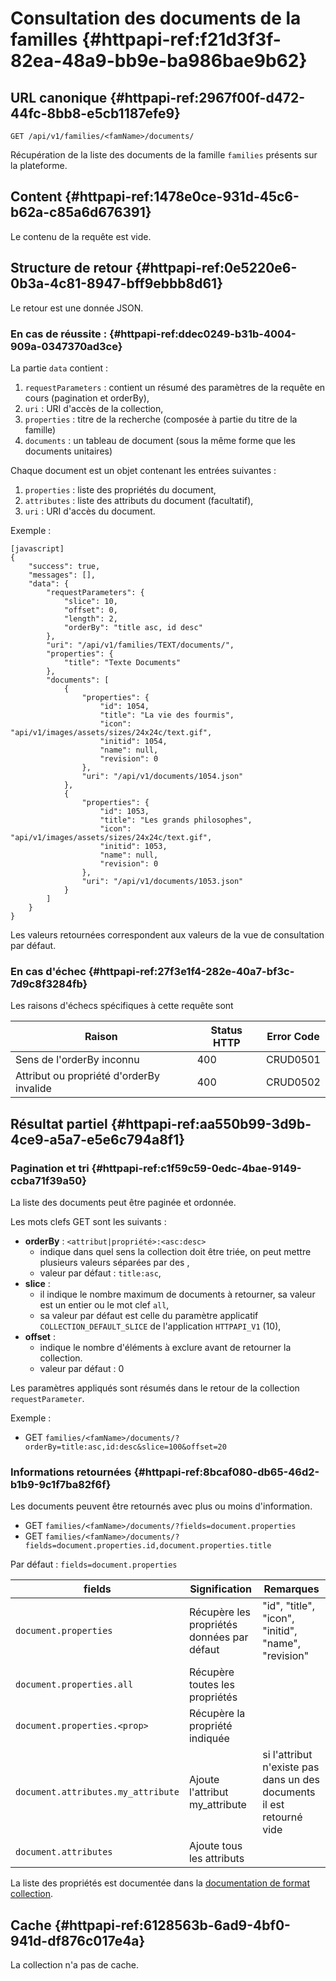 # Consultation des documents de la familles {#httpapi-ref:f21d3f3f-82ea-48a9-bb9e-ba986bae9b62}

## URL canonique {#httpapi-ref:2967f00f-d472-44fc-8bb8-e5cb1187efe9}

    GET /api/v1/families/<famName>/documents/

Récupération de la liste des documents de la famille `families` présents sur la plateforme.

## Content {#httpapi-ref:1478e0ce-931d-45c6-b62a-c85a6d676391}

Le contenu de la requête est vide.

## Structure de retour {#httpapi-ref:0e5220e6-0b3a-4c81-8947-bff9ebbb8d61}

Le retour est une donnée JSON.

### En cas de réussite : {#httpapi-ref:ddec0249-b31b-4004-909a-0347370ad3ce}

La partie `data` contient :

1.  `requestParameters` : contient un résumé des paramètres de la requête en cours (pagination et orderBy),
1.  `uri` : URI d'accès de la collection,
1.  `properties` : titre de la recherche (composée à partie du titre de la famille)
1.  `documents` : un tableau de document (sous la même forme que les documents unitaires)

Chaque document est un objet contenant les entrées suivantes :

1.  `properties` : liste des propriétés du document,
1.  `attributes` : liste des attributs du document (facultatif),
1.  `uri` : URI d'accès du document.

Exemple :

    [javascript]
    {
        "success": true,
        "messages": [],
        "data": {
            "requestParameters": {
                "slice": 10,
                "offset": 0,
                "length": 2,
                "orderBy": "title asc, id desc"
            },
            "uri": "/api/v1/families/TEXT/documents/",
            "properties": {
                "title": "Texte Documents"
            },
            "documents": [
                {
                    "properties": {
                        "id": 1054,
                        "title": "La vie des fourmis",
                        "icon": "api/v1/images/assets/sizes/24x24c/text.gif",
                        "initid": 1054,
                        "name": null,
                        "revision": 0
                    },
                    "uri": "/api/v1/documents/1054.json"
                },
                {
                    "properties": {
                        "id": 1053,
                        "title": "Les grands philosophes",
                        "icon": "api/v1/images/assets/sizes/24x24c/text.gif",
                        "initid": 1053,
                        "name": null,
                        "revision": 0
                    },
                    "uri": "/api/v1/documents/1053.json"
                }
            ]
        }
    }

<span class="flag inline nota-bene"></span> Les valeurs retournées correspondent aux valeurs de la vue de consultation
par défaut.

### En cas d'échec {#httpapi-ref:27f3e1f4-282e-40a7-bf3c-7d9c8f3284fb}

Les raisons d'échecs spécifiques à cette requête sont 

|                     Raison                     | Status HTTP | Error Code |
| ---------------------------------------------- | ----------- | ---------- |
| Sens de l'orderBy inconnu                      |         400 | CRUD0501   |
| Attribut ou propriété d'orderBy invalide       |         400 | CRUD0502   |

## Résultat partiel {#httpapi-ref:aa550b99-3d9b-4ce9-a5a7-e5e6c794a8f1}

### Pagination et tri {#httpapi-ref:c1f59c59-0edc-4bae-9149-ccba71f39a50}

La liste des documents peut être paginée et ordonnée.

Les mots clefs GET sont les suivants :

* **orderBy** : `<attribut|propriété>:<asc:desc>`
  * indique dans quel sens la collection doit être triée, on peut mettre plusieurs valeurs séparées par des ,
  * valeur par défaut : `title:asc`,
* **slice** : 
  * il indique le nombre maximum de documents à retourner, sa valeur est un entier ou le mot clef `all`,
  * sa valeur par défaut est celle du paramètre applicatif `COLLECTION_DEFAULT_SLICE` de l'application `HTTPAPI_V1` (10),
* **offset** :
  * indique le nombre d'éléments à exclure avant de retourner la collection.
  * valeur par défaut : 0

<span class="flag inline nota-bene"></span> Les paramètres appliqués sont résumés dans le retour de la collection 
`requestParameter`.

Exemple : 

* GET `families/<famName>/documents/?orderBy=title:asc,id:desc&slice=100&offset=20`

### Informations retournées {#httpapi-ref:8bcaf080-db65-46d2-b1b9-9c1f7ba82f6f}

Les documents peuvent être retournés avec plus ou moins d'information.

* GET `families/<famName>/documents/?fields=document.properties`
* GET `families/<famName>/documents/?fields=document.properties.id,document.properties.title`

Par défaut : `fields=document.properties`

|               fields               |               Signification                |                               Remarques                               |
| ---------------------------------- | ------------------------------------------ | --------------------------------------------------------------------- |
| `document.properties`              | Récupère les propriétés données par défaut | "id", "title", "icon", "initid", "name", "revision"                   |
| `document.properties.all`          | Récupère toutes les propriétés             |                                                                       |
| `document.properties.<prop>`       | Récupère la propriété indiquée             |                                                                       |
| `document.attributes.my_attribute` | Ajoute l'attribut my_attribute             | si l'attribut n'existe pas dans un des documents il est retourné vide |
| `document.attributes`              | Ajoute tous les attributs                  |                                                                       |

La liste des propriétés est documentée dans la [documentation de format collection][properties].

## Cache {#httpapi-ref:6128563b-6ad9-4bf0-941d-df876c017e4a}

La collection n'a pas de cache.

[properties]: http://docs.anakeen.com/dynacase/3.2/dynacase-doc-core-reference/website/book/core-ref:74ce9ce4-8e4e-42ee-a0df-415eb6897a81.html#core-ref:9ebcbfd6-d094-45ee-a993-9b221fb4d893